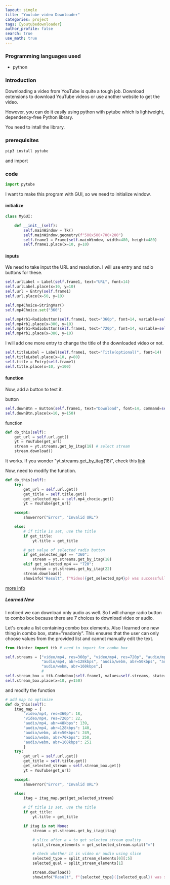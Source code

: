 ```yaml
---
layout: single
title: "Youtube video Downloader"
categories: project
tags: [youtubedownloader]
author_profile: false
search: true
use_math: true
---
```


### Programming languages used

- python

### introduction

Downloading a video from YouTube is quite a tough job. Download extensions to download YouTube videos or use another website to get the video.

However, you can do it easily using python with pytube which is lightweight, dependency-free Python library.

You need to intall the library.

### prerequisites

```bash
pip3 install pytube
```

and import

### code

```python
import pytube
```

I want to make this program with GUI, so we need to initialize window.

#### initialize

```python
class MyGUI:

    def __init__(self):
        self.mainWindow = Tk()
        self.mainWindow.geometry(f"500x500+700+200")
        self.frame1 = Frame(self.mainWindow, width=480, height=480)
        self.frame1.place(x=10, y=10)
```

#### inputs

We need to take input the URL and resolution. I will use entry and radio buttons for these.

```python
self.urlLabel = Label(self.frame1, text="URL", font=14)
self.urlLabel.place(x=10, y=10)
self.url = Entry(self.frame1)
self.url.place(x=50, y=10)

self.mp4Choice=StringVar()
self.mp4Choice.set("360")

self.mp4rb1=Radiobutton(self.frame1, text="360p", font=14, variable=self.mp4Choice, value="360")
self.mp4rb1.place(x=300, y=10)
self.mp4rb1=Radiobutton(self.frame1, text="720p", font=14, variable=self.mp4Choice, value="720")
self.mp4rb1.place(x=380, y=10)
```

I will add one more entry to change the title of the downloaded video or not.

```python
self.titleLabel = Label(self.frame1, text="Title(optional)", font=14)
self.titleLabel.place(x=10, y=80)
self.title = Entry(self.frame1)
self.title.place(x=10, y=100)
```

#### function

Now, add a button to test it.

button

```python
self.downBtn = Button(self.frame1, text="Download", font=14, command=self.do_this)
self.downBtn.place(x=10, y=150)
```

function

```python
def do_this(self):
    get_url = self.url.get()
    yt = YouTube(get_url)
    stream = yt.streams.get_by_itag(18) # select stream
    stream.download()
```

It works. If you wonder "yt.streams.get_by_itag(18)", check this [link](https://pytube.io/en/latest/user/streams.html#filtering-streams)

Now, need to modify the function.

```python
def do_this(self):
    try:
        get_url = self.url.get()
        get_title = self.title.get()
        get_selected_mp4 = self.mp4_chocie.get()
        yt = YouTube(get_url)

    except:
        showerror("Error", "Invalid URL")

    else:
        # if title is set, use the title
        if get_title:
            yt.title = get_title

        # get value of selected radio button
        if get_selected_mp4 == "360":
            stream = yt.streams.get_by_itag(18)
        elif get_selected_mp4 == "720":
            stream = yt.streams.get_by_itag(22)
        stream.download()
        showinfo("Result", f"Video({get_selected_mp4}p) was successfully download")
```

[more info](https://pytube.io/en/latest/)

##### Learned New

I noticed we can download only audio as well. So I will change radio button to combo box because there are 7 choices to download video or audio.

Let's create a list containing combo box elements. Also I learned one new thing in combo box, state="readonly". This ensures that the user can only choose values from the provided list and cannot manually edit the text.

```python
from tkinter import ttk # need to import for combo box

self.streams = ["video/mp4, res=360p", "video/mp4, res=720p", "audio/mp4, abr=48kbps",
                "audio/mp4, abr=128kbps", "audio/webm, abr=50kbps", "audio/webm, abr=70kbps",
                "audio/webm, abr=160kbps",]
                #
self.stream_box = ttk.Combobox(self.frame1, values=self.streams, state="readonly")
self.stream_box.place(x=10, y=150)
```

and modify the function

```python
# add map to optimize
def do_this(self):
    itag_map = {
        "video/mp4, res=360p": 18,
        "video/mp4, res=720p": 22,
        "audio/mp4, abr=48kbps": 139,
        "audio/mp4, abr=128kbps": 140,
        "audio/webm, abr=50kbps": 249,
        "audio/webm, abr=70kbps": 250,
        "audio/webm, abr=160kbps": 251
        }
    try:
        get_url = self.url.get()
        get_title = self.title.get()
        get_selected_stream = self.stream_box.get()
        yt = YouTube(get_url)

    except:
        showerror("Error", "Invalid URL")

    else:
        itag = itag_map.get(get_selected_stream)

        # if title is set, use the title
        if get_title:
            yt.title = get_title

        if itag is not None:
            stream = yt.streams.get_by_itag(itag)

            # slice after a = to get selected stream quality
            split_stream_elements = get_selected_stream.split("=")

            # check whether it is video or audio using slice
            selected_type = split_stream_elements[0][:5]
            selected_qual = split_stream_elements[1]

            stream.download()
            showinfo("Result", f"{selected_type}({selected_qual}) was successfully download")


```
